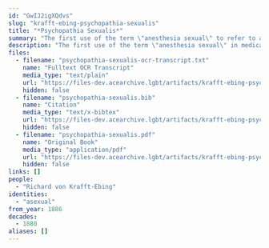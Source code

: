 ```yaml
---
id: "GwIJ2igXQdvs"
slug: "krafft-ebing-psychopathia-sexualis"
title: "*Psychopathia Sexualis*"
summary: "The first use of the term \"anesthesia sexual\" to refer to asexual people"
description: "The first use of the term \"anesthesia sexual\" in medical literature to refer to asexual people, a term which would later be used by Magnus Hirschfeld"
files:
  - filename: "psychopathia-sexualis-ocr-transcript.txt"
    name: "Fulltext OCR Transcript"
    media_type: "text/plain"
    url: "https://files-dev.acearchive.lgbt/artifacts/krafft-ebing-psychopathia-sexualis/psychopathia-sexualis-ocr-transcript.txt"
    hidden: false
  - filename: "psychopathia-sexualis.bib"
    name: "Citation"
    media_type: "text/x-bibtex"
    url: "https://files-dev.acearchive.lgbt/artifacts/krafft-ebing-psychopathia-sexualis/psychopathia-sexualis.bib"
    hidden: false
  - filename: "psychopathia-sexualis.pdf"
    name: "Original Book"
    media_type: "application/pdf"
    url: "https://files-dev.acearchive.lgbt/artifacts/krafft-ebing-psychopathia-sexualis/psychopathia-sexualis.pdf"
    hidden: false
links: []
people:
  - "Richard von Krafft-Ebing"
identities:
  - "asexual"
from_year: 1886
decades:
  - 1880
aliases: []
---
```

